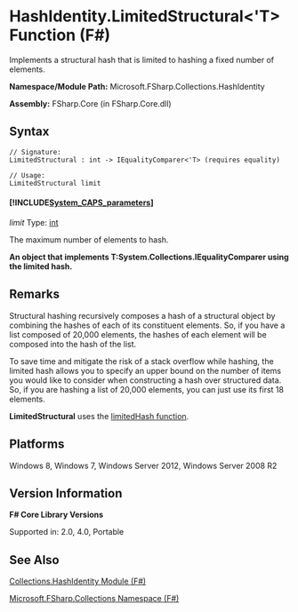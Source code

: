 # HashIdentity.LimitedStructural<'T> Function (F#)

Implements a structural hash that is limited to hashing a fixed number of elements.

**Namespace/Module Path:** Microsoft.FSharp.Collections.HashIdentity

**Assembly:** FSharp.Core (in FSharp.Core.dll)


## Syntax

```
// Signature:
LimitedStructural : int -> IEqualityComparer<'T> (requires equality)

// Usage:
LimitedStructural limit
```

#### [!INCLUDE[System_CAPS_parameters](//System/Token/System_CAPS_parameters_md.md)]
*limit*
Type: [int](http://msdn.microsoft.com/en-us/library/025d5455-3622-4ea5-9573-3ecbd4ee1375)


The maximum number of elements to hash.



**An object that implements T:System.Collections.IEqualityComparer using the limited hash.**
## Remarks
Structural hashing recursively composes a hash of a structural object by combining the hashes of each of its constituent elements. So, if you have a list composed of 20,000 elements, the hashes of each element will be composed into the hash of the list.

To save time and mitigate the risk of a stack overflow while hashing, the limited hash allows you to specify an upper bound on the number of items you would like to consider when constructing a hash over structured data. So, if you are hashing a list of 20,000 elements, you can just use its first 18 elements.

**LimitedStructural** uses the [limitedHash function](http://msdn.microsoft.com/en-us/library/499fba7c-6b04-47e7-aeda-05420e6e2d21).


## Platforms
Windows 8, Windows 7, Windows Server 2012, Windows Server 2008 R2


## Version Information
**F# Core Library Versions**

Supported in: 2.0, 4.0, Portable




## See Also
[Collections.HashIdentity Module &#40;F&#35;&#41;](Collections.HashIdentity+Module+%28FSharp%29.md)

[Microsoft.FSharp.Collections Namespace &#40;F&#35;&#41;](Microsoft.FSharp.Collections+Namespace+%28FSharp%29.md)

